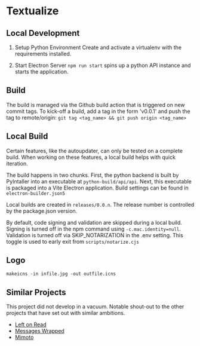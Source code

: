 # Textualize

## Local Development

1. Setup Python Environment
   Create and activate a virtualenv with the requirements installed.

2. Start Electron Server
   `npm run start` spins up a python API instance and starts the application.

## Build

The build is managed via the Github build action that is triggered on new commit
tags. To kick-off a build, add a tag in the form 'v0.0.1' and push the tag to
remote/origin: `git tag <tag_name> && git push origin <tag_name>`

## Local Build

Certain features, like the autoupdater, can only be tested on a complete build.
When working on these features, a local build helps with quick iteration.

The build happens in two chunks. First, the python backend is built by
PyIntaller into an executable at `python-build/api/api`. Next, this executable
is packaged into a Vite Electron application. Build settings can be found in
`electron-builder.json5`

Local builds are created in `releases/0.0.n`. The release number is controlled by
the package.json version.

By default, code signing and validation are skipped during a local build.
Signing is turned off in the npm command using `-c.mac.identity=null`.
Validation is turned off via SKIP_NOTARIZATION in the .env setting. This toggle
is used to early exit from `scripts/notarize.cjs`

## Logo

`makeicns -in infile.jpg -out outfile.icns`

## Similar Projects 

This project did not develop in a vacuum. Notable shout-out to the other projects that have set out with similar ambitions. 

* [Left on Read](https://leftonread.me/)
* [Messages Wrapped](https://messageswrapped.com/)
* [Mimoto](https://apps.apple.com/gb/app/mimoto-chat-insights-engine/id1549876571)
